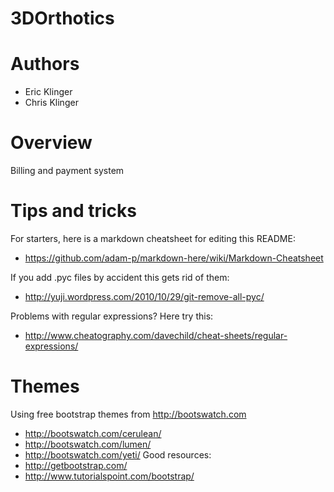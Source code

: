 3DOrthotics
===========

Authors
=======

*   Eric Klinger
*   Chris Klinger

Overview
========

Billing and payment system


Tips and tricks
===============

For starters, here is a markdown cheatsheet for editing this README:
*   https://github.com/adam-p/markdown-here/wiki/Markdown-Cheatsheet

If you add .pyc files by accident this gets rid of them:
*   http://yuji.wordpress.com/2010/10/29/git-remove-all-pyc/

Problems with regular expressions? Here try this:
*   http://www.cheatography.com/davechild/cheat-sheets/regular-expressions/

Themes
======
Using free bootstrap themes from http://bootswatch.com
*   http://bootswatch.com/cerulean/
*   http://bootswatch.com/lumen/
*   http://bootswatch.com/yeti/
Good resources:
*   http://getbootstrap.com/
*   http://www.tutorialspoint.com/bootstrap/
